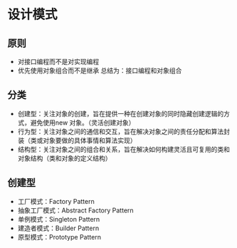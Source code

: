 # 设计模式
## 原则
- 对接口编程而不是对实现编程
- 优先使用对象组合而不是继承
总结为：接口编程和对象组合

## 分类
- 创建型：关注对象的创建，旨在提供一种在创建对象的同时隐藏创建逻辑的方式，避免使用new 对象。（灵活创建对象）
- 行为型：关注对象之间的通信和交互，旨在解决对象之间的责任分配和算法封装（类或对象要做的具体事情和算法实现）
- 结构型：关注对象之间的组合和关系，旨在解决如何构建灵活且可复用的类和对象结构（类和对象的定义结构）

## 创建型
- 工厂模式：Factory Pattern
- 抽象工厂模式：Abstract Factory Pattern
- 单例模式：Singleton Pattern
- 建造者模式：Builder Pattern
- 原型模式：Prototype Pattern

